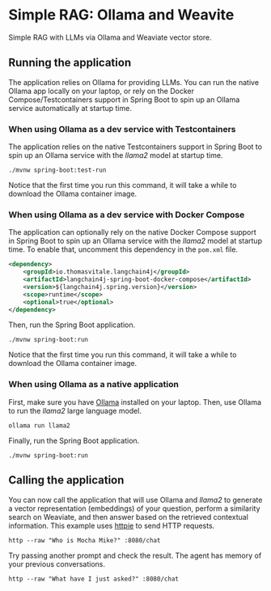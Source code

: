 # Simple RAG: Ollama and Weavite

Simple RAG with LLMs via Ollama and Weaviate vector store.

## Running the application

The application relies on Ollama for providing LLMs. You can run the native Ollama app locally on your laptop,
or rely on the Docker Compose/Testcontainers support in Spring Boot to spin up an Ollama service automatically
at startup time.

### When using Ollama as a dev service with Testcontainers

The application relies on the native Testcontainers support in Spring Boot to spin up an Ollama service
with the _llama2_ model at startup time.

```shell
./mvnw spring-boot:test-run
```

Notice that the first time you run this command, it will take a while to download the Ollama container image.

### When using Ollama as a dev service with Docker Compose

The application can optionally rely on the native Docker Compose support in Spring Boot to spin up
an Ollama service with the _llama2_ model at startup time. To enable that, uncomment this dependency
in the `pom.xml` file.

```xml
<dependency>
    <groupId>io.thomasvitale.langchain4j</groupId>
    <artifactId>langchain4j-spring-boot-docker-compose</artifactId>
    <version>${langchain4j.spring.version}</version>
    <scope>runtime</scope>
    <optional>true</optional>
</dependency>
```

Then, run the Spring Boot application.

```shell
./mvnw spring-boot:run
```

Notice that the first time you run this command, it will take a while to download the Ollama container image.

### When using Ollama as a native application

First, make sure you have [Ollama](https://ollama.ai) installed on your laptop.
Then, use Ollama to run the _llama2_ large language model.

```shell
ollama run llama2
```

Finally, run the Spring Boot application.

```shell
./mvnw spring-boot:run
```

## Calling the application

You can now call the application that will use Ollama and _llama2_ to generate a vector representation (embeddings)
of your question, perform a similarity search on Weaviate, and then answer based on the retrieved contextual information.
This example uses [httpie](https://httpie.io) to send HTTP requests.

```shell
http --raw "Who is Mocha Mike?" :8080/chat
```

Try passing another prompt and check the result. The agent has memory of your previous conversations.

```shell
http --raw "What have I just asked?" :8080/chat
```
